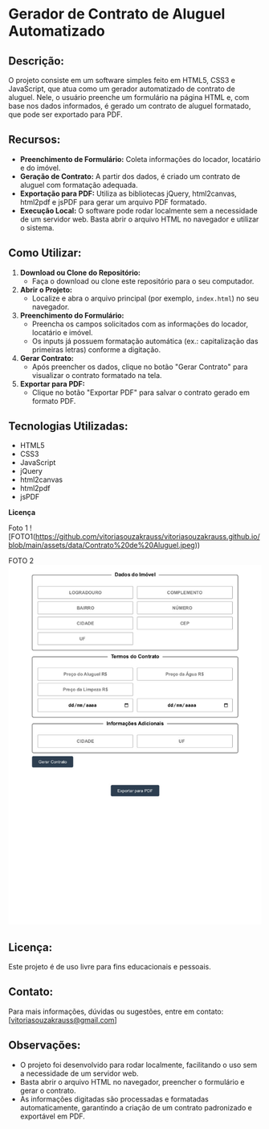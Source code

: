 Gerador de Contrato de Aluguel Automatizado
===========================================

Descrição:
----------
O projeto consiste em um software simples feito em HTML5, CSS3 e JavaScript, que atua como um gerador automatizado de contrato de aluguel. Nele, o usuário preenche um formulário na página HTML e, com base nos dados informados, é gerado um contrato de aluguel formatado, que pode ser exportado para PDF.

Recursos:
---------
- **Preenchimento de Formulário:** Coleta informações do locador, locatário e do imóvel.
- **Geração de Contrato:** A partir dos dados, é criado um contrato de aluguel com formatação adequada.
- **Exportação para PDF:** Utiliza as bibliotecas jQuery, html2canvas, html2pdf e jsPDF para gerar um arquivo PDF formatado.
- **Execução Local:** O software pode rodar localmente sem a necessidade de um servidor web. Basta abrir o arquivo HTML no navegador e utilizar o sistema.

Como Utilizar:
--------------
1. **Download ou Clone do Repositório:**
   - Faça o download ou clone este repositório para o seu computador.
2. **Abrir o Projeto:**
   - Localize e abra o arquivo principal (por exemplo, `index.html`) no seu navegador.
3. **Preenchimento do Formulário:**
   - Preencha os campos solicitados com as informações do locador, locatário e imóvel.
   - Os inputs já possuem formatação automática (ex.: capitalização das primeiras letras) conforme a digitação.
4. **Gerar Contrato:**
   - Após preencher os dados, clique no botão "Gerar Contrato" para visualizar o contrato formatado na tela.
5. **Exportar para PDF:**
   - Clique no botão "Exportar PDF" para salvar o contrato gerado em formato PDF.

Tecnologias Utilizadas:
-----------------------
- HTML5
- CSS3
- JavaScript
- jQuery
- html2canvas
- html2pdf
- jsPDF

__Licença__

Foto 1
![FOTO1(https://github.com/vitoriasouzakrauss/vitoriasouzakrauss.github.io/blob/main/assets/data/Contrato%20de%20Aluguel.jpeg))

FOTO 2
![FOTO2](https://github.com/vitoriasouzakrauss/vitoriasouzakrauss.github.io/blob/main/assets/data/Contrato%20de%20Aluguel001.jpeg)

Licença:
--------
Este projeto é de uso livre para fins educacionais e pessoais.

Contato:
--------
Para mais informações, dúvidas ou sugestões, entre em contato:
[vitoriasouzakrauss@gmail.com]

Observações:
------------
- O projeto foi desenvolvido para rodar localmente, facilitando o uso sem a necessidade de um servidor web.
- Basta abrir o arquivo HTML no navegador, preencher o formulário e gerar o contrato.
- As informações digitadas são processadas e formatadas automaticamente, garantindo a criação de um contrato padronizado e exportável em PDF.

